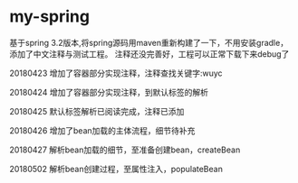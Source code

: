 # my-spring
基于spring 3.2版本,将spring源码用maven重新构建了一下，不用安装gradle，添加了中文注释与测试工程。
注释还没完善好，工程可以正常下载下来debug了

20180423
增加了容器部分实现注释，注释查找关键字:wuyc

20180424
增加了容器部分实现注释，到默认标签的解析

20180425
默认标签解析已阅读完成，注释已添加

20180426
增加了bean加载的主体流程，细节待补充

20180427
解析bean加载的细节，至准备创建bean，createBean

20180502
解析bean创建过程，至属性注入，populateBean
